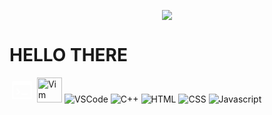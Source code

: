 <p align="center">
    <img src="https://c.tenor.com/zHi1yy-QyTUAAAAd/anime-train.gif">
</p>

# HELLO THERE
<p>    
    <img src="data:image/png;base64,iVBORw0KGgoAAAANSUhEUgAAAB4AAAAeCAYAAAA7MK6iAAAABmJLR0QA/wD/AP+gvaeTAAAAzUlEQVRIie2VQQ6CMBBFZ4xXkGhivIwr463FlehGFx4AV57B5LmwGmwqraQVIrzl0MxjPhMqMtArgDVwIT4lsKq61BKXIjJPNFepqotPYhJJHzLVl2+UUlRHa+Kxq1iNJAauT9i/qLsrBjbAHsiSvcXzN2PVdqZ8aip39Q0RT4CjeXQGZj8Rm3pmJgYoYohbW643AqOexugbIi5cywXkNddg7usbEvVNRA4islTVa8iEIvLdLeeNpCGdWq5uXYsp4raxJ94mdOX+IwP/xB15/E3OWvTXjgAAAABJRU5ErkJggg==" alt="Terminal" style="width:40px;">
    <img src="https://upload.wikimedia.org/wikipedia/commons/9/9f/Vimlogo.svg" alt="Vim" style="width:40px;">
    <img src="" alt="VSCode" style="width=40px">
    <img src="" alt="C++" style="width=40px">
    <img src="" alt="HTML" style="width=40px">
    <img src="" alt="CSS" style="width=40px">
    <img src="" alt="Javascript" style="width=40px">
    <img src="" alt="" style="width=40px">
    <img src="" alt="" style="width=40px">
    <img src="" alt="" style="width=40px">
</p>